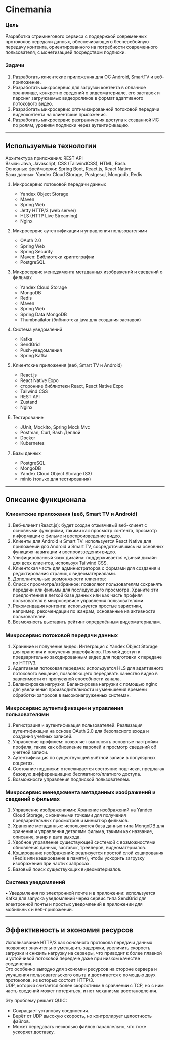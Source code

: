 # Cinemania

### Цель

Разработка стримингового сервиса с поддержкой современных протоколов передачи данных, обеспечивающего бесперебойную
передачу контента, ориентированного на потребности современного пользователя, с монетизацией посредством подписки.

### Задачи

1. Разработать клиентские приложения для ОС Android, SmartTV и веб-приложение.
2. Разработать микросервис для загрузки контента в облачное хранилище, конкретно сведений о видеоматериале, его заставок
   и парсинг загружаемых видеороликов в формат адаптивного потокового видео.
3. Разработать микросервис оптимизированной потоковой передачи видеоконтента на клиентские приложения.
4. Разработать микросервис разграничения доступа к созданной ИС по ролям, уровням подписки через аутентификацию.

---

## Используемые технологии

Архитектура приложения: REST API \
Языки: Java, Javascript, CSS (TailwindCSS), HTML, Bash. \
Основные фреймворки: Spring Boot, React.js, React Native \
Базы данных: Yandex Cloud Storage, Postgesql, Mongodb, Redis

1. Микросервис потоковой передачи данных
    - Yandex Object Storage
    - Maven
    - Spring Web
    - Jetty HTTP/3 (web server)
    - HLS (HTTP Live Streaming)
    - Nginx
      
2. Микросервис аутентификации и управления пользователями
    - OAuth 2.0
    - Spring Web
    - Spring Security
    - Maven: Библиотеки криптографии
    - PostgreSQL
      
3. Микросервис менеджмента метаданных изображений и сведений о фильмах
    - Yandex Cloud Storage
    - MongoDB
    - Redis
    - Maven
    - Spring Web
    - Spring Data MongoDB
    - Thumbnailator (бибилотека java для создания заставок)

4. Система уведомлений
    - Kafka
    - SendGrid
    - Push-уведомления
    - Spring Kafka

5. Клиентские приложения (веб, Smart TV и Android)
    - React.js
    - React Native Expo
    - сторонние библиотеки React, React Native Expo
    - Tailwind CSS
    - REST API
    - Zustand
    - Nginx
   
6. Тестирование
    - JUnit, Mockito, Spring Mock Mvc
    - Postman, Curl, Bash
      Деплой
    - Docker
    - Kubernetes

7. Базы данных
    - PostgreSQL
    - MongoDB
    - Yandex Cloud Object Storage (S3)
    - minio (только для тестирования)

---

## Описание функционала

### Клиентские приложения (веб, Smart TV и Android)

1. Веб-клиент (React.js): будет создан отзывчивый веб-клиент с основными функциями, такими как просмотр контента,
   просмотр информации о фильме и воспроизведение видео.
2. Клиенты для Android и Smart TV: используется React Native для приложений для Android и Smart TV, сосредоточившись на
   основных функциях навигации и воспроизведения видео.
3. Унифицированный язык дизайна: поддерживается единый дизайн для всех клиентов, используя Tailwind CSS.
4. Клиентская часть для администраторов с формами для создания и редактирования страниц с видеоматериалами.
5. Дополнительные возмонжности клиентов:
6. Список просмотра/избранное: позволяют пользователям сохранять передачи или фильмы для последующего просмотра. Храните
   эти предпочтения в легкой базе данных или как часть профиля пользователя в микросервисе управления пользователями.
7. Рекомендация контента: используется простые эвристики, например, рекомендации по жанрам, основанные на активности
   пользователей.
8. Возможность выставить рейтинг определённым видеоматериалам.

### Микросервис потоковой передачи данных

1. Хранение и получение видео: Интеграция с Yandex Object Storage для хранения и получения видеофайлов. Прямой доступ к
   предварительно закодированным видео для подготовки к передаче по HTTP/3.
2. Адаптивная потоковая передача: используется HLS для адаптивного потокового вещания, позволяющего передавать качество
   видео в зависимости от пропускной способности канала.
3. Балансировка нагрузки: Балансировка нагрузки с помощью nginx для увеличения производительности и уменьшения времени
   обработки запросов в высоконагруженных системах.

### Микросервис аутентификации и управления пользователями

1. Регистрация и аутентификация пользователей: Реализация аутентификации на основе OAuth 2.0 для безопасного входа и
   создания учетных записей.
2. Управление профилем: позволяет выполнять основные настройки профиля, такие как обновление паролей и просмотр сведений
   об учетной записи.
3. Аутентификация по существующей учётной записи в популярных соцсетях.
4. Состояние подписки: отслеживается состояние подписки, предлагая базовую дифференциацию бесплатного/платного доступа.
5. Возможности управления подпиской пользователем.

### Микросервис менеджмента метаданных изображений и сведений о фильмах

1. Управление изображениями: Хранение изображений на Yandex Cloud Storage, с конечными точками для получения
   предварительных просмотров и миниатюр фильмов.
2. Хранение метаданных: используется база данных типа MongoDB для хранения и управления деталями фильма, такими как
   название, описание, жанр и дата выхода.
3. Удобное управление существующей системой с возможностями обновления данных, заставок, трейлеров, видеоматериалов.
4. Кэширование изображений: реализуется простой слой кэширования (Redis или кэширование в памяти), чтобы ускорить
   загрузку изображений при частых запросах.
5. Базовый поиск существующих видеоматериалов.

### Система уведомлений

• Уведомления по электронной почте и в приложении: используется Kafka для запуска уведомлений через сервис типа SendGrid
для электронной почты и простых уведомлений в приложении для мобильных и веб-приложений.

---

## Эффективность и экономия ресурсов

Использование HTTP/3 как основного протокола передачи данных позволяет значительно
уменьшить задержки, увеличить скорость загрузки и снизить нагрузку на серверы, что приводит к более плавной и
устойчивой
потоковой передаче даже при низком качестве соединения.  \
Это особенно выгодно для экономии ресурсов на стороне сервера и
улучшения пользовательского опыта и достигается с помощью двух протоколов, из которых состоит HTTP/3. \
UDP, который считается более скоростным в сравнении с TCP, но с ним часть сведений может потеряться, и нет механизма
восстановления.

[//]: # (   Так же 3 версия — это единственный из HTTP протоколов, который использует скоростной UDP, а HTTP, это основа всего современного интернета.)

[//]: # (   Это является колоссальным преимуществом перед знаменитыми корпорациями, которые используют старые медленные протоколы передачи данных и на данный момент не могут интегрировать новые из-за большой цены реконструирования собственной инфраструктуры для их внедрения.)
Эту проблему решает QUIC:

- Сокращает установку соединения.
- Берёт от UDP высокую скорость, но контролирует целостность файлов.
- Может передавать несколько файлов параллельно, что тоже ускоряет доставку.
